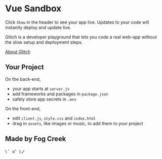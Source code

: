Vue Sandbox
=========================

Click `Show` in the header to see your app live. Updates to your code will instantly deploy and update live.

Glitch is a developer playground that lets you code a real web-app without the slow setup and deployment steps.

[About Glitch](https://glitch.com/about)


Your Project
------------

On the back-end,
- your app starts at `server.js`
- add frameworks and packages in `package.json`
- safely store app secrets in `.env`

On the front-end,
- edit `client.js`, `style.css` and `index.html`
- drag in `assets`, like images or music, to add them to your project


Made by Fog Creek
-----------------

\ ゜o゜)ノ
